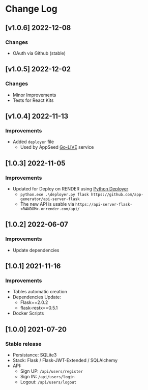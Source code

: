 # Change Log

## [v1.0.6] 2022-12-08
### Changes

- OAuth via Github (stable)

## [v1.0.5] 2022-12-02
### Changes

- Minor Improvements
- Tests for React Kits

## [v1.0.4] 2022-11-13
### Improvements

- Added `deployer` file
  - Used by AppSeed [Go-LIVE](https://appseed.us/go-live/) service
  
## [1.0.3] 2022-11-05
### Improvements

- Updated for Deploy on RENDER using [Python Deployer](https://github.com/app-generator/deploy-automation-render)
  - `python.exe .\deployer.py flask https://github.com/app-generator/api-server-flask`
  - The new API is usable via `https://api-server-flask-<RANDOM>.onrender.com/api/`

## [1.0.2] 2022-06-07
### Improvements

- Update dependencies 

## [1.0.1] 2021-11-16
### Improvements

- Tables automatic creation
- Dependencies Update:
  - Flask==2.0.2
  - flask-restx==0.5.1
- Docker Scripts   

## [1.0.0] 2021-07-20
### Stable release

- Persistance: SQLite3  
- Stack: Flask / Flask-JWT-Extended / SQLAlchemy
- API:
   - Sign UP: `/api/users/register`
   - Sign IN: `/api/users/login`
   - Logout: `/api/users/logout`

